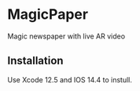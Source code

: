 # MagicPaper
Magic newspaper with live AR video
## Installation
Use Xcode 12.5 and IOS 14.4 to instull.
